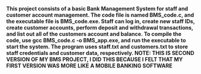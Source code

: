 ****This project consists of a basic Bank Management System for staff and customer account management. 
The code file is named BMS_code.c, and the executable file is BMS_code.exe. Staff can log in, create 
new staff IDs, create customer accounts, perform deposit and withdrawal transactions, and list out all of the customers account and balance. 
To compile the code, use gcc BMS_code.c -o BMS_app.exe, and run the executable to start the system. 
The program uses staff.txt and customers.txt to store staff credentials and customer data, respectively. NOTE: THIS IS SECOND VERSION OF MY BMS PROJECT, I DID THIS BECAUSE I FELT THAT MY FIRST VERSION WAS MORE LIKE A MOBILE BANKING SOFTWARE****
